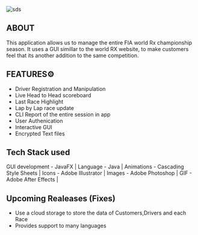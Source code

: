 <img src="https://www.fiaworldrallycross.com/images/placeholder_image_worldrx_d67c8_frz_1400x788.jpg" alt="sds"></img>

## ABOUT
This application allows us to manage the entire FIA world Rx championship season. It uses a GUI simillar to the world RX website, 
to make customers feel that its another addition to the same competition.

## FEATURES⚙️
- Driver Registration and Manipulation
- Live Head to Head scoreboard 
- Last Race Highlight 
- Lap by Lap race update
- CLI Report of the entire session in app
- User Authenication
- Interactive GUI
- Encrypted Text files

## Tech Stack used
GUI development - JavaFX | 
Language - Java | 
Animations - Cascading Style Sheets | 
Icons - Adobe Illustrator | 
Images - Adobe Photoshop | 
GIF - Adobe After Effects | 

## Upcoming Realeases (Fixes)
- Use a cloud storage to store the data of Customers,Drivers and each Race
- Provides support to many languages



